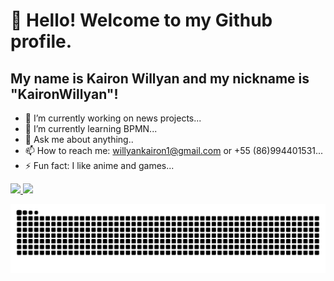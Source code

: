 # 👋 Hello! Welcome to my Github profile.
## My name is Kairon Willyan and my nickname is "KaironWillyan"!

- 🔭 I’m currently working on news projects...
- 🌱 I’m currently learning BPMN...
- 💬 Ask me about anything..
- 📫 How to reach me: <a>willyankairon1@gmail.com</a> or +55 (86)994401531...
- ⚡ Fun fact: I like anime and games...

<div>
<a href="https://github.com/KaironWillyan">
<img loading="lazy" height="180em" src="https://github-readme-stats.vercel.app/api/top-langs/?username=KaironWillyan&layout=compact&langs_count=7&theme=dracula"/>
<img loading="lazy" height="180em" src="https://github-readme-stats.vercel.app/api?username=KaironWillyan&show_icons=true&theme=dracula&include_all_commits=true&count_private=true"/>
</div>

![Snake animation](https://github.com/KaironWillyan/KaironWillyan/blob/output/github-contribution-grid-snake.svg)

<!--### Hi there 👋
**KaironWillyan/KaironWillyan** is a ✨ _special_ ✨ repository because its `README.md` (this file) appears on your GitHub profile.

Here are some ideas to get you started:

- 🔭 I’m currently working on ...
- 🌱 I’m currently learning ...
- 👯 I’m looking to collaborate on ...
- 🤔 I’m looking for help with ...
- 💬 Ask me about ...
- 📫 How to reach me: ...
- 😄 Pronouns: ...
- ⚡ Fun fact: ...
-->
